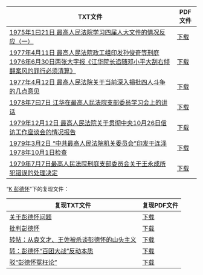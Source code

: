 | TXT文件 | PDF文件 |
| ------- | ------- |
| [1975年1曰21日 最高人民法院学习四届人大文件的情况反应（一）](1975%E5%B9%B41%E6%9B%B021%E6%97%A5%20%E6%9C%80%E9%AB%98%E4%BA%BA%E6%B0%91%E6%B3%95%E9%99%A2%E5%AD%A6%E4%B9%A0%E5%9B%9B%E5%B1%8A%E4%BA%BA%E5%A4%A7%E6%96%87%E4%BB%B6%E7%9A%84%E6%83%85%E5%86%B5%E5%8F%8D%E5%BA%94%EF%BC%88%E4%B8%80%EF%BC%89.txt) | [下载](1975%E5%B9%B41%E6%9B%B021%E6%97%A5%20%E6%9C%80%E9%AB%98%E4%BA%BA%E6%B0%91%E6%B3%95%E9%99%A2%E5%AD%A6%E4%B9%A0%E5%9B%9B%E5%B1%8A%E4%BA%BA%E5%A4%A7%E6%96%87%E4%BB%B6%E7%9A%84%E6%83%85%E5%86%B5%E5%8F%8D%E5%BA%94%EF%BC%88%E4%B8%80%EF%BC%89.pdf) |
| [1977年4月11日 最高人民法院政工组印发孙俊奇等刑庭1976年6月30日两张大字报《江华院长追随邓小平大刮右倾翻案风的罪行必须清算》](1977%E5%B9%B44%E6%9C%8811%E6%97%A5%20%E6%9C%80%E9%AB%98%E4%BA%BA%E6%B0%91%E6%B3%95%E9%99%A2%E6%94%BF%E5%B7%A5%E7%BB%84%E5%8D%B0%E5%8F%91%E5%AD%99%E4%BF%8A%E5%A5%87%E7%AD%89%E5%88%91%E5%BA%AD1976%E5%B9%B46%E6%9C%8830%E6%97%A5%E4%B8%A4%E5%BC%A0%E5%A4%A7%E5%AD%97%E6%8A%A5%E3%80%8A%E6%B1%9F%E5%8D%8E%E9%99%A2%E9%95%BF%E8%BF%BD%E9%9A%8F%E9%82%93%E5%B0%8F%E5%B9%B3%E5%A4%A7%E5%88%AE%E5%8F%B3%E5%80%BE%E7%BF%BB%E6%A1%88%E9%A3%8E%E7%9A%84%E7%BD%AA%E8%A1%8C%E5%BF%85%E9%A1%BB%E6%B8%85%E7%AE%97%E3%80%8B.txt) | [下载](1977%E5%B9%B44%E6%9C%8811%E6%97%A5%20%E6%9C%80%E9%AB%98%E4%BA%BA%E6%B0%91%E6%B3%95%E9%99%A2%E6%94%BF%E5%B7%A5%E7%BB%84%E5%8D%B0%E5%8F%91%E5%AD%99%E4%BF%8A%E5%A5%87%E7%AD%89%E5%88%91%E5%BA%AD1976%E5%B9%B46%E6%9C%8830%E6%97%A5%E4%B8%A4%E5%BC%A0%E5%A4%A7%E5%AD%97%E6%8A%A5%E3%80%8A%E6%B1%9F%E5%8D%8E%E9%99%A2%E9%95%BF%E8%BF%BD%E9%9A%8F%E9%82%93%E5%B0%8F%E5%B9%B3%E5%A4%A7%E5%88%AE%E5%8F%B3%E5%80%BE%E7%BF%BB%E6%A1%88%E9%A3%8E%E7%9A%84%E7%BD%AA%E8%A1%8C%E5%BF%85%E9%A1%BB%E6%B8%85%E7%AE%97%E3%80%8B.pdf) |
| [1977年4月12日 最高人民法院关于当前深入揭批四人斗争的几点意见](1977%E5%B9%B44%E6%9C%8812%E6%97%A5%20%E6%9C%80%E9%AB%98%E4%BA%BA%E6%B0%91%E6%B3%95%E9%99%A2%E5%85%B3%E4%BA%8E%E5%BD%93%E5%89%8D%E6%B7%B1%E5%85%A5%E6%8F%AD%E6%89%B9%E5%9B%9B%E4%BA%BA%E6%96%97%E4%BA%89%E7%9A%84%E5%87%A0%E7%82%B9%E6%84%8F%E8%A7%81.txt) | [下载](1977%E5%B9%B44%E6%9C%8812%E6%97%A5%20%E6%9C%80%E9%AB%98%E4%BA%BA%E6%B0%91%E6%B3%95%E9%99%A2%E5%85%B3%E4%BA%8E%E5%BD%93%E5%89%8D%E6%B7%B1%E5%85%A5%E6%8F%AD%E6%89%B9%E5%9B%9B%E4%BA%BA%E6%96%97%E4%BA%89%E7%9A%84%E5%87%A0%E7%82%B9%E6%84%8F%E8%A7%81.pdf) |
| [1978年7曰7日 江华在最高人民法院支部委员学习会上的讲话](1978%E5%B9%B47%E6%9B%B07%E6%97%A5%20%E6%B1%9F%E5%8D%8E%E5%9C%A8%E6%9C%80%E9%AB%98%E4%BA%BA%E6%B0%91%E6%B3%95%E9%99%A2%E6%94%AF%E9%83%A8%E5%A7%94%E5%91%98%E5%AD%A6%E4%B9%A0%E4%BC%9A%E4%B8%8A%E7%9A%84%E8%AE%B2%E8%AF%9D.txt) | [下载](1978%E5%B9%B47%E6%9B%B07%E6%97%A5%20%E6%B1%9F%E5%8D%8E%E5%9C%A8%E6%9C%80%E9%AB%98%E4%BA%BA%E6%B0%91%E6%B3%95%E9%99%A2%E6%94%AF%E9%83%A8%E5%A7%94%E5%91%98%E5%AD%A6%E4%B9%A0%E4%BC%9A%E4%B8%8A%E7%9A%84%E8%AE%B2%E8%AF%9D.pdf) |
| [1979年12月12日 最高人民法院关于贯彻中央10月26日信访工作座谈会的情况报告](1979%E5%B9%B412%E6%9C%8812%E6%97%A5%20%E6%9C%80%E9%AB%98%E4%BA%BA%E6%B0%91%E6%B3%95%E9%99%A2%E5%85%B3%E4%BA%8E%E8%B4%AF%E5%BD%BB%E4%B8%AD%E5%A4%AE10%E6%9C%8826%E6%97%A5%E4%BF%A1%E8%AE%BF%E5%B7%A5%E4%BD%9C%E5%BA%A7%E8%B0%88%E4%BC%9A%E7%9A%84%E6%83%85%E5%86%B5%E6%8A%A5%E5%91%8A.txt) | [下载](1979%E5%B9%B412%E6%9C%8812%E6%97%A5%20%E6%9C%80%E9%AB%98%E4%BA%BA%E6%B0%91%E6%B3%95%E9%99%A2%E5%85%B3%E4%BA%8E%E8%B4%AF%E5%BD%BB%E4%B8%AD%E5%A4%AE10%E6%9C%8826%E6%97%A5%E4%BF%A1%E8%AE%BF%E5%B7%A5%E4%BD%9C%E5%BA%A7%E8%B0%88%E4%BC%9A%E7%9A%84%E6%83%85%E5%86%B5%E6%8A%A5%E5%91%8A.pdf) |
| [1979年3月2日 “中共最高人民法院机关委员会”印发于连泽1978年10月1日检查](1979%E5%B9%B43%E6%9C%882%E6%97%A5%20%E2%80%9C%E4%B8%AD%E5%85%B1%E6%9C%80%E9%AB%98%E4%BA%BA%E6%B0%91%E6%B3%95%E9%99%A2%E6%9C%BA%E5%85%B3%E5%A7%94%E5%91%98%E4%BC%9A%E2%80%9D%E5%8D%B0%E5%8F%91%E4%BA%8E%E8%BF%9E%E6%B3%BD1978%E5%B9%B410%E6%9C%881%E6%97%A5%E6%A3%80%E6%9F%A5.txt) | [下载](1979%E5%B9%B43%E6%9C%882%E6%97%A5%20%E2%80%9C%E4%B8%AD%E5%85%B1%E6%9C%80%E9%AB%98%E4%BA%BA%E6%B0%91%E6%B3%95%E9%99%A2%E6%9C%BA%E5%85%B3%E5%A7%94%E5%91%98%E4%BC%9A%E2%80%9D%E5%8D%B0%E5%8F%91%E4%BA%8E%E8%BF%9E%E6%B3%BD1978%E5%B9%B410%E6%9C%881%E6%97%A5%E6%A3%80%E6%9F%A5.pdf) |
| [1979年7月7日最高人民法院刑庭支部委员会关于王永成所犯错误的处理决定](1979%E5%B9%B47%E6%9C%887%E6%97%A5%E6%9C%80%E9%AB%98%E4%BA%BA%E6%B0%91%E6%B3%95%E9%99%A2%E5%88%91%E5%BA%AD%E6%94%AF%E9%83%A8%E5%A7%94%E5%91%98%E4%BC%9A%E5%85%B3%E4%BA%8E%E7%8E%8B%E6%B0%B8%E6%88%90%E6%89%80%E7%8A%AF%E9%94%99%E8%AF%AF%E7%9A%84%E5%A4%84%E7%90%86%E5%86%B3%E5%AE%9A.txt) | [下载](1979%E5%B9%B47%E6%9C%887%E6%97%A5%E6%9C%80%E9%AB%98%E4%BA%BA%E6%B0%91%E6%B3%95%E9%99%A2%E5%88%91%E5%BA%AD%E6%94%AF%E9%83%A8%E5%A7%94%E5%91%98%E4%BC%9A%E5%85%B3%E4%BA%8E%E7%8E%8B%E6%B0%B8%E6%88%90%E6%89%80%E7%8A%AF%E9%94%99%E8%AF%AF%E7%9A%84%E5%A4%84%E7%90%86%E5%86%B3%E5%AE%9A.pdf) |

“[K 彭德怀](../K%20%E5%BD%AD%E5%BE%B7%E6%80%80)”下的复现文件：

| 复现TXT文件 | 复现PDF文件 |
| ------- | ------- |
| [关于彭德怀问题](../K%20%E5%BD%AD%E5%BE%B7%E6%80%80/%E5%85%B3%E4%BA%8E%E5%BD%AD%E5%BE%B7%E6%80%80%E9%97%AE%E9%A2%98.txt) | [下载](../K%20%E5%BD%AD%E5%BE%B7%E6%80%80/%E5%85%B3%E4%BA%8E%E5%BD%AD%E5%BE%B7%E6%80%80%E9%97%AE%E9%A2%98.pdf) |
| [批判彭德怀](../K%20%E5%BD%AD%E5%BE%B7%E6%80%80/%E6%89%B9%E5%88%A4%E5%BD%AD%E5%BE%B7%E6%80%80.txt) | [下载](../K%20%E5%BD%AD%E5%BE%B7%E6%80%80/%E6%89%B9%E5%88%A4%E5%BD%AD%E5%BE%B7%E6%80%80.pdf) |
| [转帖：从袁文才、王佐被杀谈彭德怀的山头主义](../K%20%E5%BD%AD%E5%BE%B7%E6%80%80/%E8%BD%AC%E5%B8%96%EF%BC%9A%E4%BB%8E%E8%A2%81%E6%96%87%E6%89%8D%E3%80%81%E7%8E%8B%E4%BD%90%E8%A2%AB%E6%9D%80%E8%B0%88%E5%BD%AD%E5%BE%B7%E6%80%80%E7%9A%84%E5%B1%B1%E5%A4%B4%E4%B8%BB%E4%B9%89.txt) | [下载](../K%20%E5%BD%AD%E5%BE%B7%E6%80%80/%E8%BD%AC%E5%B8%96%EF%BC%9A%E4%BB%8E%E8%A2%81%E6%96%87%E6%89%8D%E3%80%81%E7%8E%8B%E4%BD%90%E8%A2%AB%E6%9D%80%E8%B0%88%E5%BD%AD%E5%BE%B7%E6%80%80%E7%9A%84%E5%B1%B1%E5%A4%B4%E4%B8%BB%E4%B9%89.pdf) |
| [转：彭德怀“百团大战”反动本质](../K%20%E5%BD%AD%E5%BE%B7%E6%80%80/%E8%BD%AC%EF%BC%9A%E5%BD%AD%E5%BE%B7%E6%80%80%E2%80%9C%E7%99%BE%E5%9B%A2%E5%A4%A7%E6%88%98%E2%80%9D%E5%8F%8D%E5%8A%A8%E6%9C%AC%E8%B4%A8.txt) | [下载](../K%20%E5%BD%AD%E5%BE%B7%E6%80%80/%E8%BD%AC%EF%BC%9A%E5%BD%AD%E5%BE%B7%E6%80%80%E2%80%9C%E7%99%BE%E5%9B%A2%E5%A4%A7%E6%88%98%E2%80%9D%E5%8F%8D%E5%8A%A8%E6%9C%AC%E8%B4%A8.pdf) |
| [驳“彭德怀冤枉论”](../K%20%E5%BD%AD%E5%BE%B7%E6%80%80/%E9%A9%B3%E2%80%9C%E5%BD%AD%E5%BE%B7%E6%80%80%E5%86%A4%E6%9E%89%E8%AE%BA%E2%80%9D.txt) | [下载](../K%20%E5%BD%AD%E5%BE%B7%E6%80%80/%E9%A9%B3%E2%80%9C%E5%BD%AD%E5%BE%B7%E6%80%80%E5%86%A4%E6%9E%89%E8%AE%BA%E2%80%9D.pdf) |
